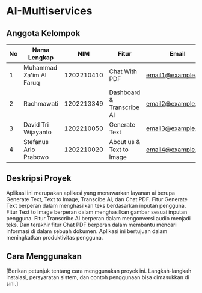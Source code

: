 # AI-Multiservices

## Anggota Kelompok

| No | Nama Lengkap              | NIM               | Fitur            | Email              |
|----|---------------------------|-------------------|------------------|--------------------|
| 1  | Muhammad Za'im Al Faruq   | 1202210410           | Chat With PDF | email1@example.com |
| 2  | Rachmawati                | 1202213349           | Dashboard & Transcribe AI  | email2@example.com |
| 3  | David Tri Wijayanto       | 1202210050           | Generate Text         | email3@example.com | 
| 4  | Stefanus Ario Prabowo     | 1202210020           | About us & Text to Image   | email4@example.com |


## Deskripsi Proyek

Aplikasi ini merupakan aplikasi yang menawarkan layanan ai berupa Generate Text, Text to Image, Transcibe AI, dan Chat PDF. Fitur Generate Text berperan dalam menghasilkan teks berdasarkan inputan pengguna. Fitur Text to Image berperan dalam menghasilkan gambar sesuai inputan pengguna. Fitur Transcribe AI berperan dalam mengonversi audio menjadi teks. Dan terakhir fitur Chat PDF berperan dalam membantu mencari informasi di dalam sebuah dokumen. Aplikasi ini bertujuan dalam meningkatkan produktivitas pengguna.

## Cara Menggunakan

[Berikan petunjuk tentang cara menggunakan proyek ini. Langkah-langkah instalasi, persyaratan sistem, dan contoh penggunaan bisa dimasukkan di sini.]


